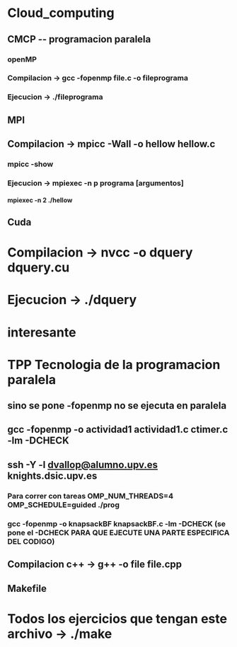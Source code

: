 # Cloud_computing

## CMCP -- programacion paralela
### openMP
### Compilacion -> gcc -fopenmp file.c -o fileprograma
#### 
### Ejecucion -> ./fileprograma

## MPI
## Compilacion -> mpicc -Wall -o hellow hellow.c
### mpicc -show
### Ejecucion -> mpiexec -n p programa [argumentos]
#### mpiexec -n 2 ./hellow

## Cuda
# Compilacion -> nvcc -o dquery dquery.cu
# Ejecucion   -> ./dquery


# interesante 

# TPP Tecnologia de la programacion paralela
## sino se pone -fopenmp no se ejecuta en paralela
## gcc -fopenmp -o actividad1 actividad1.c ctimer.c -lm -DCHECK
## ssh -Y -l dvallop@alumno.upv.es knights.dsic.upv.es
### Para correr con tareas OMP_NUM_THREADS=4 OMP_SCHEDULE=guided ./prog
### gcc -fopenmp -o knapsackBF knapsackBF.c -lm -DCHECK (se pone el -DCHECK PARA QUE EJECUTE UNA PARTE ESPECIFICA DEL CODIGO)
## Compilacion c++ -> g++ -o file file.cpp

## Makefile
# Todos los ejercicios que tengan este archivo -> ./make 
